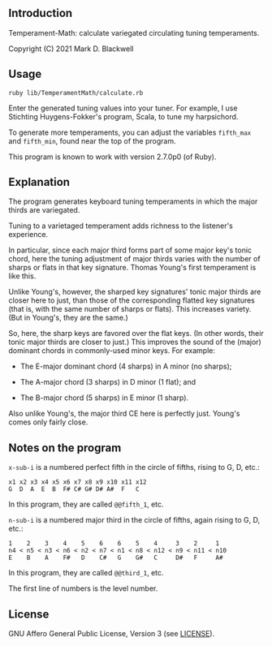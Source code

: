 ## Introduction

Temperament-Math: calculate variegated circulating tuning temperaments.

Copyright (C) 2021 Mark D. Blackwell

## Usage

`ruby lib/TemperamentMath/calculate.rb`

Enter the generated tuning values into your tuner.
For example, I use Stichting Huygens-Fokker's program, Scala, to tune my harpsichord.

To generate more temperaments,
you can adjust the variables `fifth_max` and `fifth_min`,
found near the top of the program.

This program is known to work with version 2.7.0p0 (of Ruby).

## Explanation

The program generates keyboard tuning temperaments in which the major thirds are variegated.

Tuning to a varietaged temperament adds richness to the listener's experience.

In particular,
since each major third forms part of some major key's tonic chord,
here the tuning adjustment of major thirds varies
with the number of sharps or flats in that key signature.
Thomas Young's first temperament is like this.

Unlike Young's, however,
the sharped key signatures' tonic major thirds are closer here to just,
than those of the corresponding flatted key signatures
(that is, with the same number of sharps or flats).
This increases variety.
(But in Young's, they are the same.)

So, here,
the sharp keys are favored over the flat keys.
(In other words, their tonic major thirds are closer to just.)
This improves the sound of the
(major) dominant chords in commonly-used minor keys.
For example:

* The E-major dominant chord (4 sharps) in A minor (no sharps);

* The A-major chord (3 sharps) in D minor (1 flat); and

* The B-major chord (5 sharps) in E minor (1 sharp).

Also unlike Young's,
the major third CE here is perfectly just.
Young's comes only fairly close.

## Notes on the program

`x-sub-i` is a numbered perfect fifth in the circle of fifths, rising to G, D, etc.:

    x1 x2 x3 x4 x5 x6 x7 x8 x9 x10 x11 x12
    G  D  A  E  B  F# C# G# D# A#  F   C

In this program, they are called `@@fifth_1`, etc.

`n-sub-i` is a numbered major third in the circle of fifths, again rising to G, D, etc.:

    1    2    3    4    5    6    6    5    4     3    2     1
    n4 < n5 < n3 < n6 < n2 < n7 < n1 < n8 < n12 < n9 < n11 < n10
    E    B    A    F#   D    C#   G    G#   C     D#   F     A#

In this program, they are called `@@third_1`, etc.

The first line of numbers is the level number.

## License

GNU Affero General Public License, Version 3 (see [LICENSE](./LICENSE)).
